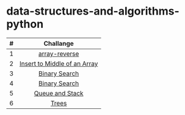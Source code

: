 # data-structures-and-algorithms-python

| # | Challange |
| :---: | :----------: |
| 1 | [array-reverse](python/arrayReverse.md)|
| 2 | [Insert to Middle of an Array](python/array-insert-shift.md)|
| 3 | [Binary Search](python/array-binary-search.md)|
| 4 | [Binary Search](python/New-Implementation/README.md)|
| 5 | [Queue and Stack](python/stack-and-queue/README.md)|
| 6 | [Trees](python/trees/README.md)|
